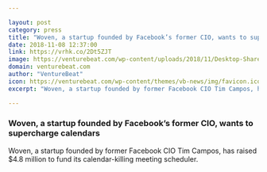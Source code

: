 ```yaml
---

layout: post
category: press
title: "Woven, a startup founded by Facebook’s former CIO, wants to supercharge calendars"
date: 2018-11-08 12:37:00
link: https://vrhk.co/2Dt5ZJT
image: https://venturebeat.com/wp-content/uploads/2018/11/Desktop-Shared-scheduling.png?w=800
domain: venturebeat.com
author: "VentureBeat"
icon: https://venturebeat.com/wp-content/themes/vb-news/img/favicon.ico
excerpt: "Woven, a startup founded by former Facebook CIO Tim Campos, has raised $4.8 million to fund its calendar-killing meeting scheduler."

---
```


### Woven, a startup founded by Facebook’s former CIO, wants to supercharge calendars

Woven, a startup founded by former Facebook CIO Tim Campos, has raised $4.8 million to fund its calendar-killing meeting scheduler.